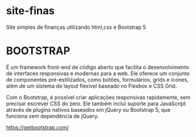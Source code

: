 # site-finas

Site simples de finanças utilizando html,css e Bootstrap 5



# BOOTSTRAP

É um framework front-end de código aberto que facilita o desenvolvimento de interfaces responsivas e modernas para a web. Ele oferece um conjunto de componentes pré-estilizados, como botões, formulários, grids e ícones, além de um sistema de layout flexível baseado no Flexbox e CSS Grid.

Com o Bootstrap, é possível criar aplicações responsivas rapidamente, sem precisar escrever CSS do zero. Ele também inclui suporte para JavaScript através de plugins nativos baseados em jQuery ou Bootstrap 5, que funciona sem dependência de jQuery.

https://getbootstrap.com/


